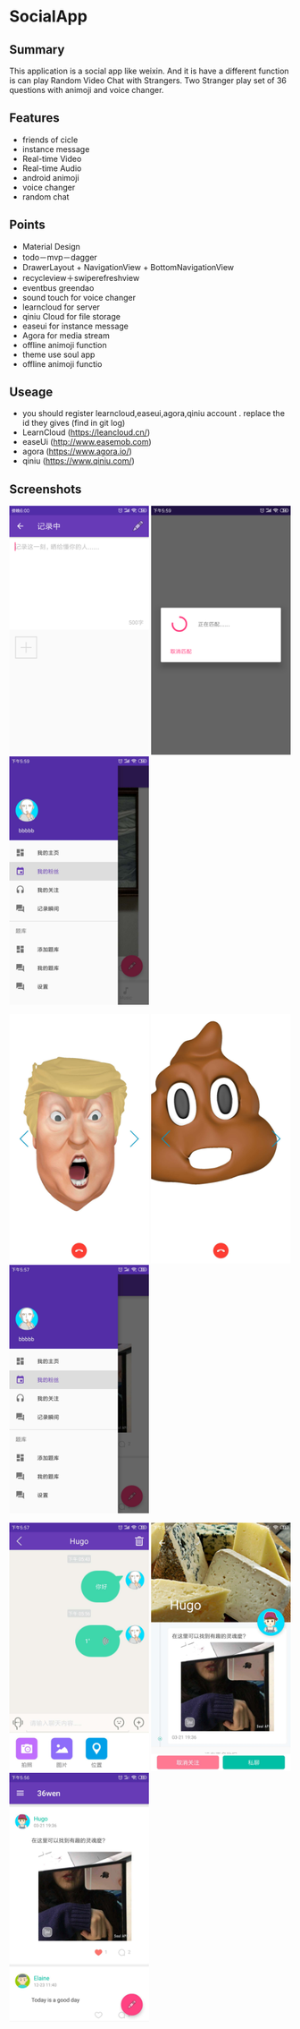 SocialApp
=============

## Summary
This application is a social app like weixin. And it is have a different function is can play Random Video Chat with Strangers. Two Stranger play set of 36 questions  with animoji and voice changer.

## Features
- friends of cicle
- instance message
- Real-time Video
- Real-time Audio
- android animoji
- voice changer
- random chat

## Points
- Material Design
- todo－mvp－dagger
- DrawerLayout + NavigationView + BottomNavigationView
- recycleview＋swiperefreshview
- eventbus greendao
- sound touch for voice changer
- learncloud for server
- qiniu Cloud for file storage
- easeui for instance message
- Agora for media stream
- offline animoji function
- theme use soul app
- offline animoji functio

## Useage
- you should register learncloud,easeui,agora,qiniu account . replace the id they gives (find in git log) 
- LearnCloud (https://leancloud.cn/)
- easeUi (http://www.easemob.com)
- agora (https://www.agora.io/)
- qiniu (https://www.qiniu.com/)

## Screenshots
<img src='a.jpg' width="250">     <img src='b.jpg' width="250">     <img src='c.jpg' width="250">

<img src='d.jpg' width="250">     <img src='e.jpg' width="250">     <img src='f.jpg' width="250">

<img src='g.jpg' width="250">     <img src='h.jpg' width="250">     <img src='i.jpg' width="250">
